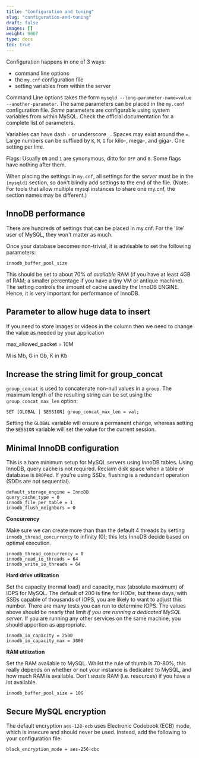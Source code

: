 ```yaml
---
title: "Configuration and tuning"
slug: "configuration-and-tuning"
draft: false
images: []
weight: 9867
type: docs
toc: true
---
```


Configuration happens in one of 3 ways:
- command line options
- the `my.cnf` configuration file
- setting variables from within the server

Command Line options takes the form `mysqld --long-parameter-name=value --another-parameter`. The same parameters can be placed in the `my.conf` configuration file. *Some* parameters are configurable using system variables from within MySQL. Check the official documentation for a complete list of parameters.

Variables can have dash `-` or underscore `_`.  Spaces may exist around the `=`.  Large numbers can be suffixed by `K`, `M`, `G` for kilo-, mega-, and giga-.  One setting per line.

Flags:  Usually `ON` and `1` are synonymous, ditto for `OFF` and `0`.  Some flags have nothing after them.

When placing the settings in `my.cnf`, all settings for the _server_ must be in the `[mysqld]` section, so don't blindly add settings to the end of the file.  (Note: For tools that allow multiple mysql instances to share one my.cnf, the section names may be different.)

## InnoDB performance
There are hundreds of settings that can be placed in my.cnf.  For the 'lite' user of MySQL, they won't matter as much.

Once your database becomes non-trivial, it is advisable to set the following parameters:

    innodb_buffer_pool_size

This should be set to about 70% of _available_ RAM (if you have at least 4GB of RAM; a smaller percentage if you have a tiny VM or antique machine).  The setting controls the amount of cache used by the InnoDB ENGINE.  Hence, it is very important for performance of InnoDB.

## Parameter to allow huge data to insert
If you need to store images or videos in the column then we need to change the value as needed by your application 

max_allowed_packet = 10M

M is Mb, G in Gb, K in Kb

## Increase the string limit for group_concat
`group_concat` is used to concatenate non-null values in a `group`. The maximum length of the resulting string can be set using the `group_concat_max_len` option:

    SET [GLOBAL | SESSION] group_concat_max_len = val;

Setting the `GLOBAL` variable will ensure a permanent change, whereas setting the `SESSION` variable will set the value for the current session.

## Minimal InnoDB configuration
This is a bare minimum setup for MySQL servers using InnoDB tables. Using InnoDB, query cache is not required. Reclaim disk space when a table or database is `DROP`ed. If you're using SSDs, flushing is a redundant operation (SDDs are not sequential).

    default_storage_engine = InnoDB
    query_cache_type = 0
    innodb_file_per_table = 1
    innodb_flush_neighbors = 0

**Concurrency**

Make sure we can create more than than the default 4 threads by setting `innodb_thread_concurrency` to infinity (0); this lets InnoDB decide based on optimal execution.

    innodb_thread_concurrency = 0
    innodb_read_io_threads = 64
    innodb_write_io_threads = 64

**Hard drive utilization**

Set the capacity (normal load) and capacity_max (absolute maximum) of IOPS for MySQL. The default of 200 is fine for HDDs, but these days, with SSDs capable of thousands of IOPS, you are likely to want to adjust this number. There are many tests you can run to determine IOPS. The values above should be nearly that limit *if you are running a dedicated MySQL server*. If you are running any other services on the same machine, you should apportion as appropriate.

    innodb_io_capacity = 2500
    innodb_io_capacity_max = 3000

**RAM utilization**

Set the RAM available to MySQL. Whilst the rule of thumb is 70-80%, this really depends on whether or not your instance is dedicated to MySQL, and how much RAM is available. Don't *waste* RAM (i.e. resources) if you have a lot available.

    innodb_buffer_pool_size = 10G

## Secure MySQL encryption
The default encryption `aes-128-ecb` uses Electronic Codebook (ECB) mode, which is insecure and should never be used. Instead, add the following to your configuration file:

    block_encryption_mode = aes-256-cbc

